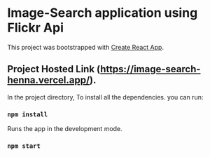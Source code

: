 # Image-Search application using Flickr Api

This project was bootstrapped with [Create React App](https://github.com/facebook/create-react-app).

## Project Hosted Link (https://image-search-henna.vercel.app/).

In the project directory,
To install all the dependencies.
you can run:

### `npm install` 

Runs the app in the development mode.

### `npm start`


